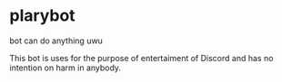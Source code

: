 # plarybot
bot can do anything uwu

This bot is uses for the purpose of entertaiment of Discord and has no intention on harm in anybody.
